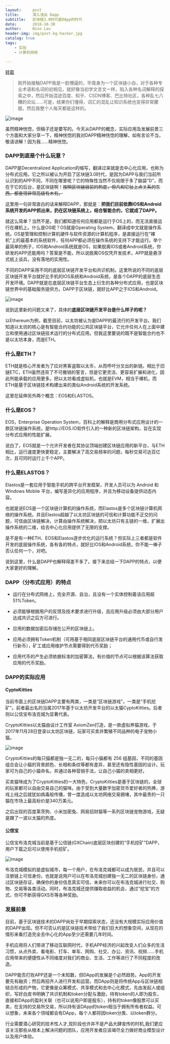 ```yaml
---
layout:     post
title:      深入浅出 Dapp
subtitle:   区块链3.0时代是DApp的时代
date:       2018-10-30
author:     Nino Lau
header-img: img/post-bg-hacker.jpg
catalog: true
tags:
    - 实验
    - 计算机网络

---
```


[转载](https://baijiahao.baidu.com/s?id=1600587197320770837&wfr=spider&for=pc)

>  刚开始接触DAPP我是一脸懵逼的，毕竟身为一个区块链小白，对于各种专业术语和名词的初相见，就好像当初学文言文一样，陷入各种名词解释的探索之中，然后开始混迹百度、知乎、CSDN博客、巴比特社区，各种乱七八糟的论坛……可是，结果你们懂得，词汇的混乱让知识系统也变得异常朦胧，然后我整个人每天都是这样的。

![image](http://upload-images.jianshu.io/upload_images/3220531-6a41d35f8a06dff1.jpg?imageMogr2/auto-orient/strip%7CimageView2/2/w/1240)

虽然精神恍惚，但稿子还是要写的。今天从DAPP的概念，实际应用及发展前景三个方面和大家分享一下，精神恍惚的我对DAPP精神恍惚的理解，如有言论不当，敬请谅解！因为我……精神恍惚。

### DAPP到底是个什么玩意？

DAPP是Decentralized Application的缩写，翻译过来就是去中心化应用，也称为分布式应用。它之所以被认为开启了区块链3.0时代，是因为DAPP与我们当前所认识到的APP不同，不同在哪里呢？它的特殊性当然不仅局限于多了脑袋“D”，而在于它的后台，是区块链啊！~~按照区块链目前的热度，但凡和它扯上点关系的东西，都变得非常高级有木有。~~

这里用一句非常直白的话来解释DAPP，那就是：**把我们目前依靠IOS和Android系统开发的APP抓出来，扔在区块链系统上，结合智能合约，它就成了DAPP。**

就这么简单？当然不是。我们都知道任何应用都是运行于OS上的，而无法直接运行在裸机上。什么是OS呢？OS就是Operating System，翻译成中文就是操作系统。OS是管理和控制计算机硬件与软件资源的计算机程序，是直接运行在“裸机”上的最基本的系统软件，任何APP都必须在操作系统的支持下才能运行。举个最简单的例子，IOS和Android系统就是OS，如果脱离IOS或者Android系统，你研发的APP还能用吗？答案是不能，所以说脱离OS仅凭开发技术，APP就是悬浮式纸上谈兵，没有落地的实用性。

不同的DAPP采用不同的底层区块链开发平台和共识机制。这里所说的不同的底层区块链开发平台就好比手机的IOS系统和Android系统，是各个DAPP的底层生态开发环境。DAPP就是在底层区块链平台生态上衍生的各种分布式应用，也是区块链世界中的基础服务提供方。DAPP于区块链，就好比APP之于IOS和Android。

![image](http://upload-images.jianshu.io/upload_images/3220531-da3136b1f55ac05e.jpg?imageMogr2/auto-orient/strip%7CimageView2/2/w/1240)

说到这里新的问题又来了，具体的**底层区块链开发平台是什么样子的呢？**

以Ethereum为例，截至目前，以太坊被认为是DAPP的最流行的开发平台。我们知道以太坊的核心是有智能合约功能的公共区块链平台，它允许任何人在上面中建立和使用通过区块链技术运行的分布式应用。但我这里要说的既不是智能合约也不是以太坊本身，而是ETH。

### 什么是ETH？

ETH就是核心开发者为了应对黑客盗取以太币，从而呼吁分叉出的新链。相比于旧链ETC，ETH虽然违背了不可撤销的誓言，但是它更灵活、更容易扩展和进化，因此所能承载的应用更多。把以太坊看成虚拟机，也就是EVM，相当于裸机，而ETH是基于区块链技术构建出来的类似Android系统的开发系统。

这里在延伸另外两个概念：EOS和ELASTOS。

### 什么是EOS？

EOS，Enterprise Operation System，百科上的解释是商用分布式应用设计的一款区块链操作系统，是http://EOS.IO软件引入的一种新的区块链架构，旨在实现分布式应用的性能扩展。

说白了，EOS就是一个允许开发者在其协议顶端创建区块链应用的新平台，与ETH相比，运行速度更快更稳定，主要解决了高交易频率的问题，每秒交易可达百亿次，且可同时运行上千个APP。

### 什么是ELASTOS？

Elastos是一套应用于智能手机的跨平台开发框架，开发人员可以为 Android 和 Windows Mobile 平台，编写差异化的应用程序，并且为移动设备提供动态内容。

也就是说EOS是一个区块链计算机的操作系统，而Elastos是多个区块链计算机网络的操作系统。并且Elastos超越了以太坊区块链的可信和计算功能不正交的问题，可信由区块链解决，计算由操作系统解决，把以太坊只有主链的一维，扩展出操作系统的二维，给去中心化应用提供了无限的支撑。

是不是有一种ETH、EOS和Elastos逐步优化的运行系统？但实际上三者都是软件开发的底层操作系统，各有各的特点，就好比IOS和Android系统，你不能一棒子否认任何一个，对吧。

说到这里，什么是DAPP也解释得差不多了。接下来总结一下DAPP的特点，以便大家更好的理解。

### DAPP（分布式应用）的特点

- 运行在分布式网络上，完全开源、自治，且没有一个实体控制着该应用超51%Token。

- 必须能够根据用户的反馈及技术要求进行升级，且应用升级必须由大部分用户达成共识之后方可进行。

- 应用的数据加密后存储在公开的区块链上。

- 应用必须拥有Token机制（可用基于相同底层区块链平台的通用代币或自行发行新币），矿工或应用维护节点需要得到代币奖励；

- 应用代币的产生必须依据标准的加密算法，有价值的节点可以根据该算法获取应用的代币奖励。

### DAPP的实际应用

#### CyptoKitties

当前市面上的区块链DAPP主要有两类，一类是“区块链游戏”，一类是“手机挖矿”。前者最出名的当属2017年基于以太坊开发平台的以太猫CyptoKitties。后者则以公信宝布洛克城为显著代表。

CryptoKitties以太猫由设计工作室 AxiomZen打造，是一款虚拟养猫游戏，于2017年11月28日登录以太坊区块链，玩家可买卖并繁殖不同品种的电子宠物小猫。

![image](http://upload-images.jianshu.io/upload_images/3220531-9e411567c9fd0ebc.jpg?imageMogr2/auto-orient/strip%7CimageView2/2/w/1240)

CryptoKitties的每只猫都是独一无二的，每只小猫都有 256 组基因，不同的基因组合会让小猫的背景颜色、长相和条纹等都有差异，甚至还有隐性基因的设计。玩家可为自己的小猫命名，并通过各种营销手法，让自己小猫的卖相更好。

买卖猫咪成为了CryptoKitties的一大特色，CryptoKitties是基于区块链的，全球的玩家都可以自由交易自己的猫咪。由于受到大量数字加密货币爱好者的热捧，游戏上线之后就犹如病毒般传播，曾一度造成以太坊网络交易拥堵，其中最贵的一只猫在市场上最高标价是340万美元。

之后出现的百度莱茨狗、小米加密兔、网易招财猫等一系列区块链宠物游戏，无疑是蹭了一波以太猫的热度。

#### 公信宝

公信宝布洛克城当前是基于公信链(GXChain)底层区块创建的“手机挖矿”DAPP，用户下载之后可以使用手机挖矿。

![image](http://upload-images.jianshu.io/upload_images/3220531-45a0d2fdc319d167.jpg?imageMogr2/auto-orient/strip%7CimageView2/2/w/1240)

布洛克城模拟的是虚拟城市，每一个用户，在布洛克城都可以成为居民，并且可以注册链上可信身份。也就是说用户可以在布洛克城创建独一无二的区块链身份，通过区块链存证，确保你的身份信息真实可信，未来你可以在布洛克城进行社交、购物、交易等各类活动。同时，布洛克城还提供赚取收益的机会，通过“挖宝”的方式，你可不断获得GXS币等各种奖励。

### 发展前景

目前，基于区块链技术的DAPP尚处于早期探索状态，还没有大规模实际应用价值的DAPP出现。但不可否认的是区块链技术带给了我们巨大的想象空间，从现在的情形来看打造完全去中心化的App至少还需要几年时间。

手机应用将人们带进了移动互联网时代，手机APP经济的兴起改变人们众多的生活习惯，从点外卖、看电影、打车、单车、网购、社交、办公、资讯、视频……手机应用带来的便捷性从不同维度对我们的商业、生活、工作等进行了不同程度的改造。

DAPP能否打败APP还是一个未知数，但DApp的发展是个必然趋势。App的开发要先有融资；然后再招齐人进行开发和运营。而DApp则是将传统App与区块链相结合形成的产物，它更像是众筹模式、共享模式和去中心化模式，先由发起人或组织，写好白皮书明确了共识机制和token分配与激励，持有token的人即为股东，直接和DApp的盈利关联（也可以说用户即是股东），持有的token像股票可以买卖，在支持的交易所交易，所以持有该DApp的token相当于拥有所有者权益。可以想象，未来各个领域都会有DApp，每个人都将因token分类、以token群分。

行业需要潜心研究的技术性人才,现阶段也许并不是产品大肆宣传的时机,我们更应该关注那些从根本上解决问题的团队，应用开发者应该竭尽全力做好商业模型设计以及用户体验。


